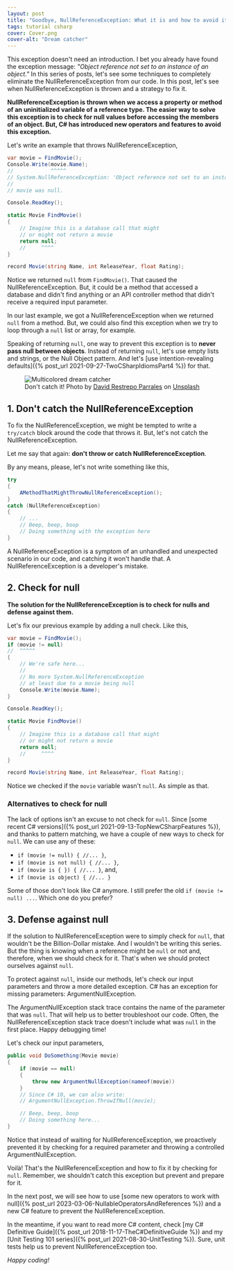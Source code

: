 ```yaml
---
layout: post
title: "Goodbye, NullReferenceException: What it is and how to avoid it"
tags: tutorial csharp
cover: Cover.png
cover-alt: "Dream catcher" 
---
```


This exception doesn't need an introduction. I bet you already have found the exception message: _"Object reference not set to an instance of an object."_ In this series of posts, let's see some techniques to completely eliminate the NullReferenceException from our code. In this post, let's see when NullReferenceException is thrown and a strategy to fix it.

**NullReferenceException is thrown when we access a property or method of an uninitialized variable of a reference type. The easier way to solve this exception is to check for null values before accessing the members of an object. But, C# has introduced new operators and features to avoid this exception.**

Let's write an example that throws NullReferenceException,

```csharp
var movie = FindMovie();
Console.Write(movie.Name);
//            ^^^^^
// System.NullReferenceException: 'Object reference not set to an instance of an object.'
//
// movie was null.

Console.ReadKey();

static Movie FindMovie()
{
    // Imagine this is a database call that might
    // or might not return a movie
    return null;
    //     ^^^^
}

record Movie(string Name, int ReleaseYear, float Rating);
```

Notice we returned `null` from `FindMovie()`. That caused the NullReferenceException. But, it could be a method that accessed a database and didn't find anything or an API controller method that didn't receive a required input parameter.

In our last example, we got a NullReferenceException when we returned `null` from a method. But, we could also find this exception when we try to loop through a `null` list or array, for example.

Speaking of returning `null`, one way to prevent this exception is to **never pass null between objects**. Instead of returning `null`, let's use empty lists and strings, or the Null Object pattern. And let's [use intention-revealing defaults]({% post_url 2021-09-27-TwoCSharpIdiomsPart4 %}) for that.

<figure>
<img src="https://images.unsplash.com/photo-1570645053711-5767083d2518?crop=entropy&cs=tinysrgb&fit=crop&fm=jpg&h=400&ixid=MnwxfDB8MXxyYW5kb218MHx8fHx8fHx8MTY3Njc3NjY0Nw&ixlib=rb-4.0.3&q=80&utm_campaign=api-credit&utm_medium=referral&utm_source=unsplash_source&w=600" alt="Multicolored dream catcher" />

<figcaption>Don't catch it! Photo by <a href="https://unsplash.com/@drderp94?utm_source=unsplash&utm_medium=referral&utm_content=creditCopyText">David Restrepo Parrales</a> on <a href="https://unsplash.com/photos/zgeYcpeussI?utm_source=unsplash&utm_medium=referral&utm_content=creditCopyText">Unsplash</a></figcaption>
</figure>

## 1. Don't catch the NullReferenceException

To fix the NullReferenceException, we might be tempted to write a `try/catch` block around the code that throws it. But, let's not catch the NullReferenceException.

Let me say that again: **don't throw or catch NullReferenceException**.

By any means, please, let's not write something like this,

```csharp
try
{
    AMethodThatMightThrowNullReferenceException();
}
catch (NullReferenceException)
{
    // ...
    // Beep, beep, boop
    // Doing something with the exception here
}
```

A NullReferenceException is a symptom of an unhandled and unexpected scenario in our code, and catching it won't handle that. A NullReferenceException is a developer's mistake.

## 2. Check for null

**The solution for the NullReferenceException is to check for nulls and defense against them.**

Let's fix our previous example by adding a null check. Like this,

```csharp
var movie = FindMovie();
if (movie != null)
//  ^^^^^
{
    // We're safe here...
    //
    // No more System.NullReferenceException
    // at least due to a movie being null 
    Console.Write(movie.Name);
}

Console.ReadKey();

static Movie FindMovie()
{
    // Imagine this is a database call that might
    // or might not return a movie
    return null;
    //     ^^^^
}

record Movie(string Name, int ReleaseYear, float Rating);
```

Notice we checked if the `movie` variable wasn't `null`. As simple as that.

### Alternatives to check for null

The lack of options isn't an excuse to not check for `null`. Since [some recent C# versions]({% post_url 2021-09-13-TopNewCSharpFeatures %}), and thanks to pattern matching, we have a couple of new ways to check for `null`. We can use any of these:

* `if (movie != null) { //... }`,
* `if (movie is not null) { //... }`,
* `if (movie is { }) { //... }`, and,
* `if (movie is object) { //... }`

Some of those don't look like C# anymore. I still prefer the old `if (movie != null) ...`. Which one do you prefer?

## 3. Defense against null

If the solution to NullReferenceException were to simply check for `null`, that wouldn't be the Billion-Dollar mistake. And I wouldn't be writing this series. But the thing is knowing when a reference might be `null` or not and, therefore, when we should check for it. That's when we should protect ourselves against `null`.

To protect against `null`, inside our methods, let's check our input parameters and throw a more detailed exception. C# has an exception for missing parameters: ArgumentNullException.

The ArgumentNullException stack trace contains the name of the parameter that was `null`. That will help us to better troubleshoot our code. Often, the NullReferenceException stack trace doesn't include what was `null` in the first place. Happy debugging time!

Let's check our input parameters, 

```csharp
public void DoSomething(Movie movie)
{
    if (movie == null)
    {
        throw new ArgumentNullException(nameof(movie))
    }
    // Since C# 10, we can also write:
    // ArgumentNullException.ThrowIfNull(movie);

    // Beep, beep, boop
    // Doing something here...
}
```

Notice that instead of waiting for NullReferenceException, we proactively prevented it by checking for a required parameter and throwing a controlled ArgumentNullException.

Voilà! That's the NullReferenceException and how to fix it by checking for `null`. Remember, we shouldn't catch this exception but prevent and prepare for it.

In the next post, we will see how to use [some new operators to work with null]({% post_url 2023-03-06-NullableOperatorsAndReferences %}) and a new C# feature to prevent the NullReferenceException.

In the meantime, if you want to read more C# content, check [my C# Definitive Guide]({% post_url 2018-11-17-TheC#DefinitiveGuide %}) and my [Unit Testing 101 series]({% post_url 2021-08-30-UnitTesting %}). Sure, unit tests help us to prevent NullReferenceException too.

_Happy coding!_